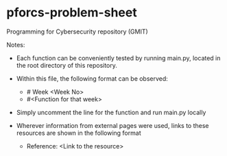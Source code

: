 # pforcs-problem-sheet
Programming for Cybersecurity repository (GMIT)

Notes:

* Each function can be conveniently tested by running main.py, located in the root directory of this repository.
* Within this file, the following format can be observed:

    - \# Week \<Week No\>
    - \#\<Function for that week\>

* Simply uncomment the line for the function and run main.py locally
* Wherever information from external pages were used, links to these resources are shown in the following format

    - Reference:   \<Link to the resource\>
  
